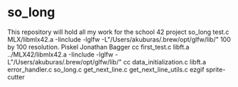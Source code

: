 # so_long
This repository will hold all my work for the school 42 project so_long
test.c MLX/libmlx42.a -Iinclude -lglfw -L"/Users/akuburas/.brew/opt/glfw/lib/"
100 by 100 resolution. Piskel
Jonathan Bagger
cc first_test.c libft.a ../MLX42/libmlx42.a -Iinclude -lglfw -L"/Users/akuburas/.brew/opt/glfw/lib/"
cc data_initialization.c libft.a error_handler.c so_long.c get_next_line.c get_next_line_utils.c
ezgif sprite-cutter